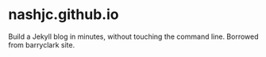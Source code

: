 # nashjc.github.io
Build a Jekyll blog in minutes, without touching the command line.
Borrowed from barryclark site.
